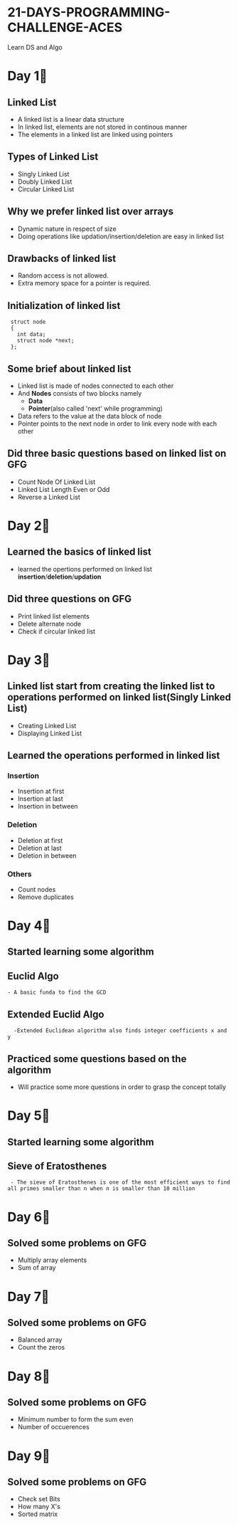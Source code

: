 # 21-DAYS-PROGRAMMING-CHALLENGE-ACES
Learn DS and Algo

# Day 1🚀

## Linked List
- A linked list is a linear data structure
- In linked list, elements are not stored in continous manner
- The elements in a linked list are linked using pointers 

## Types of Linked List
  - Singly Linked List
  - Doubly Linked List
  - Circular Linked List

## Why we prefer linked list over arrays
 - Dynamic nature in respect of size
 - Doing operations like updation/insertion/deletion are easy in linked list
 
## Drawbacks of linked list
   -  Random access is not allowed. 
   -  Extra memory space for a pointer is required.
   
## Initialization of linked list
     struct node
     {
       int data;
       struct node *next;
     };
## Some brief about linked list
   - Linked list is made of nodes connected to each other
   - And <b>Nodes</b> consists of two blocks namely
     - <b>Data</b>
     - <b>Pointer</b>(also called 'next' while programming) 
   - Data refers to the value at the data block of node
   - Pointer points to the next node in order to link every node with each other
   
## Did three basic questions based on linked list on GFG
  - Count Node Of Linked List
  - Linked List Length Even or Odd
  - Reverse a Linked List

# Day 2🚀

  ## Learned the basics of linked list
   - learned the opertions performed on linked list <b>insertion</b>/<b>deletion</b>/<b>updation</b>
  ## Did three questions on GFG
   - Print linked list elements
   - Delete alternate node
   - Check if circular linked list

# Day 3🚀

  ## Linked list start from creating the linked list to operations performed on linked list(Singly Linked List)
   - Creating Linked List
   - Displaying Linked List
   
   ## Learned the operations performed in linked list
   
   ### Insertion
   - Insertion at first
   - Insertion at last
   - Insertion in between
     
   ### Deletion
   - Deletion at first
   - Deletion at last
   - Deletion in between
   
   ### Others
   - Count nodes
   - Remove duplicates
   
# Day 4🚀

## Started learning some algorithm
  ## Euclid Algo
    - A basic funda to find the GCD
  
  ## Extended Euclid Algo
      -Extended Euclidean algorithm also finds integer coefficients x and y 
  
## Practiced some questions based on the algorithm
  - Will practice some more questions in order to grasp the concept totally
  
  
# Day 5🚀

## Started learning some algorithm
  ## Sieve of Eratosthenes
     - The sieve of Eratosthenes is one of the most efficient ways to find all primes smaller than n when n is smaller than 10 million 
     
# Day 6🚀

## Solved some problems on GFG
  - Multiply array elements
  - Sum of array

# Day 7🚀

## Solved some problems on GFG
  - Balanced array
  - Count the zeros
  
# Day 8🚀

## Solved some problems on GFG
  - Minimum number to form the sum even
  - Number of occuerences
  
# Day 9🚀

## Solved some problems on GFG 
  - Check set Bits
  - How many X's
  - Sorted matrix
  
  

